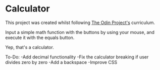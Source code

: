 # Calculator

This project was created whilst following [The Odin Project's](https://www.theodinproject.com/dashboard) curriculum.

Input a simple math function with the buttons by using your mouse, and execute it with the equals button.

Yep, that's a calculator.

To-Do:
    -Add decimal functionality
    -Fix the calculator breaking if user divides zero by zero
    -Add a backspace
    -Improve CSS